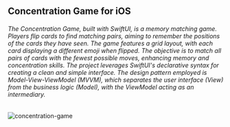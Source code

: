 ## Concentration Game for iOS

######  The Concentration Game, built with SwiftUI, is a memory matching game. Players flip cards to find matching pairs, aiming to remember the positions of the cards they have seen. The game features a grid layout, with each card displaying a different emoji when flipped. The objective is to match all pairs of cards with the fewest possible moves, enhancing memory and concentration skills. The project leverages SwiftUI's declarative syntax for creating a clean and simple interface. The design pattern employed is Model-View-ViewModel (MVVM), which separates the user interface (View) from the business logic (Model), with the ViewModel acting as an intermediary.

![concentration-game](https://github.com/abiespinal04/concentration-game-ios/assets/36963285/034968d2-4fe0-4579-8707-2baf5b998415)
